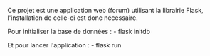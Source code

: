 Ce projet est une application web (forum) utilisant la librairie Flask, l'installation de celle-ci est donc nécessaire.

Pour initialiser la base de données : 
    - flask initdb

Et pour lancer l'application :
    - flask run